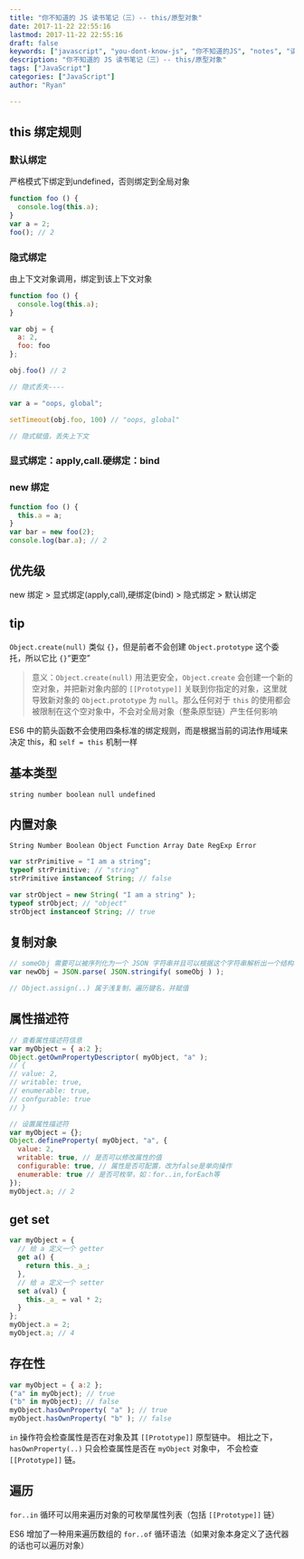 ```yaml
---
title: "你不知道的 JS 读书笔记（三）-- this/原型对象"
date: 2017-11-22 22:55:16
lastmod: 2017-11-22 22:55:16
draft: false
keywords: ["javascript", "you-dont-know-js", "你不知道的JS", "notes", "读书笔记", "this", "原型对象"]
description: "你不知道的 JS 读书笔记（三）-- this/原型对象"
tags: ["JavaScript"]
categories: ["JavaScript"]
author: "Ryan"

---
```


## this 绑定规则

### 默认绑定

严格模式下绑定到undefined，否则绑定到全局对象

```javascript
function foo () {
  console.log(this.a);
}
var a = 2;
foo(); // 2
```

### 隐式绑定

由上下文对象调用，绑定到该上下文对象

```javascript
function foo () {
  console.log(this.a);
}

var obj = {
  a: 2,
  foo: foo
};

obj.foo() // 2

// 隐式丢失----

var a = "oops, global";

setTimeout(obj.foo, 100) // "oops, global"

// 隐式赋值，丢失上下文
```

### 显式绑定：apply,call.硬绑定：bind

### new 绑定

```javascript
function foo () {
  this.a = a;
}
var bar = new foo(2);
console.log(bar.a); // 2
```

## 优先级

new 绑定 > 显式绑定(apply,call),硬绑定(bind) > 隐式绑定 > 默认绑定

## tip

`Object.create(null)` 类似 `{}`，但是前者不会创建 `Object.prototype` 这个委托，所以它比 `{}`“更空” 

> 意义：`Object.create(null)` 用法更安全，`Object.create` 会创建一个新的空对象，并把新对象内部的 `[[Prototype]]` 关联到你指定的对象，这里就导致新对象的 `Object.prototype` 为 `null`。那么任何对于 `this`  的使用都会被限制在这个空对象中，不会对全局对象（整条原型链）产生任何影响

ES6 中的箭头函数不会使用四条标准的绑定规则，而是根据当前的词法作用域来决定 this，和 `self = this` 机制一样

## 基本类型

`string number boolean null undefined`

## 内置对象

`String Number Boolean Object Function Array Date RegExp Error`

```javascript
var strPrimitive = "I am a string";
typeof strPrimitive; // "string"
strPrimitive instanceof String; // false

var strObject = new String( "I am a string" );
typeof strObject; // "object"
strObject instanceof String; // true
```

## 复制对象

```javascript
// someObj 需要可以被序列化为一个 JSON 字符串并且可以根据这个字符串解析出一个结构和值完全一样的对象
var newObj = JSON.parse( JSON.stringify( someObj ) );

// Object.assign(..) 属于浅复制，遍历键名，并赋值
```

## 属性描述符

```javascript
// 查看属性描述符信息
var myObject = { a:2 };
Object.getOwnPropertyDescriptor( myObject, "a" );
// {
// value: 2,
// writable: true,
// enumerable: true,
// confgurable: true
// }

// 设置属性描述符
var myObject = {};
Object.defineProperty( myObject, "a", {
  value: 2,
  writable: true, // 是否可以修改属性的值
  configurable: true, // 属性是否可配置，改为false是单向操作
  enumerable: true // 是否可枚举，如：for..in,forEach等
});
myObject.a; // 2
```

## get set

```javascript
var myObject = {
  // 给 a 定义一个 getter
  get a() {
    return this._a_;
  },
  // 给 a 定义一个 setter
  set a(val) {
    this._a_ = val * 2;
  }
};
myObject.a = 2;
myObject.a; // 4
```

## 存在性

```javascript
var myObject = { a:2 };
("a" in myObject); // true
("b" in myObject); // false
myObject.hasOwnProperty( "a" ); // true
myObject.hasOwnProperty( "b" ); // false
```

`in` 操作符会检查属性是否在对象及其 `[[Prototype]]` 原型链中。 相比之下，`hasOwnProperty(..)` 只会检查属性是否在 `myObject` 对象中， 不会检查 `[[Prototype]]` 链。

## 遍历

`for..in` 循环可以用来遍历对象的可枚举属性列表（包括 `[[Prototype]]` 链）

ES6 增加了一种用来遍历数组的 `for..of` 循环语法（如果对象本身定义了迭代器的话也可以遍历对象）

